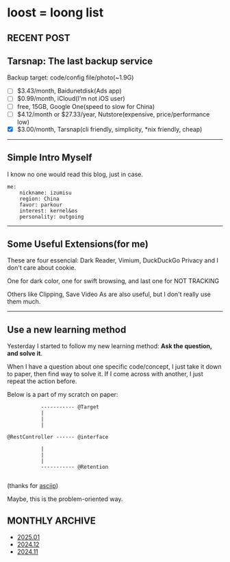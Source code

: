 # loost = loong list

## RECENT POST

[//]: # "Copy this to nextline when no blog: I\'m writing on it \..."

## Tarsnap: The last backup service

Backup target: code/config file/photo(~1.9G)

- [ ] $3.43/month, Baidunetdisk(Ads app)
- [ ] $0.99/month, iCloud(I\'m not iOS user)  
- [ ] free, 15GB, Google One(speed to slow for China)
- [ ] $4.12/month or $27.33/year, Nutstore(expensive, price/performance low)
- [x] $3.00/month, Tarsnap(cli friendly, simplicity, \*nix friendly, cheap)

---

## Simple Intro Myself

I know no one would read this blog, just in case.

```
me:
    nickname: izumisu
    region: China
    favor: parkour
    interest: kernel&os
    personality: outgoing
```

---

## Some Useful Extensions(for me)

These are four essencial: Dark Reader, Vimium, DuckDuckGo Privacy and I don\'t care about cookie.

One for dark color, one for swift browsing, and last one for NOT TRACKING

Others like Clipping, Save Video As are also useful, but I don\'t really use them much.

---

## Use a new learning method

Yesterday I started to follow my new learning method: **Ask the question, and solve it**.

When I have a question about one specific code/concept, I just take it down to paper, then find way to solve it. If I come across with another, I just repeat the action before.

Below is a part of my scratch on paper:

```
           ----------- @Target    
           |                      
           |                      
           |                      
                                  
@RestController ------ @interface 
                                  
           |                      
           |                      
           |                      
           ----------- @Retention 
                                  
```
(thanks for [asciip](https://asciip.dev/))


Maybe, this is the problem-oriented way.

## MONTHLY ARCHIVE

- [2025.01](./202501.html)
- [2024.12](./202412.html)
- [2024.11](./202411.html)

